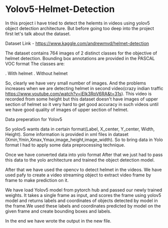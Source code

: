 # Yolov5-Helmet-Detection
 
 In this project i have tried to detect the helemts in videos using yolov5 object detection architecture. But before going too deep into the project first let's talk about the dataset.
 
 Dataset Link - https://www.kaggle.com/andrewmvd/helmet-detection
 
The dataset contains 764 images of 2 distinct classes for the objective of helmet detection.
Bounding box annotations are provided in the PASCAL VOC format
The classes are:

. With helmet
. Without helmet

So, clearly we have very small number of images. And the problems increases when we are detecting helmet in second video(crazy indian traffic  https://www.youtube.com/watch?v=iEIk3RpV6RA&t=31s). This video is recorded from some height but this dataset doesn't have images of upper section of helmet so it very hard to get good accuracy in such videos until we have good quality of images of upper section of helmet.

Data preperation for Yolov5

So yolov5 wants data in certain format(Label, X_center, Y_center, Width, Height). Some information is provided in xml files in dataset (Xmin,Ymin,Xmax,Ymax,image_height,image_width). So to bring data in Yolo format I had to apply some data preprocessing technique.

Once we have converted data into yolo format After that we just had to pass this data to the yolo architecture and trained the object detection model.

After that we have used the opencv to detect helmet in the videos. We have used pafy to create a video streaming object to extract video frame by frame to make prediction on it.

We have load Yolov5 model from pytorch hub and passed our newly trained weights. It takes a single frame as input, and scores the frame using yolov5 model and returns labels and coordinates of objects detected by model in the frame.We used these labels and coordinates predicted by model on the given frame and create bounding boxes and labels.

In the end we have wrote the output in the new file.
